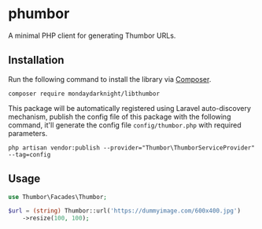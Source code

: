 # phumbor
A minimal PHP client for generating Thumbor URLs.

## Installation
Run the following command to install the library via [Composer](https://getcomposer.org/doc/).
```console
composer require mondaydarknight/libthumbor
```

This package will be automatically registered using Laravel auto-discovery mechanism, publish the config file of this package with the following command, it'll generate the config file `config/thumbor.php` with required parameters.
```console
php artisan vendor:publish --provider="Thumbor\ThumborServiceProvider" --tag=config
```

## Usage
```php
use Thumbor\Facades\Thumbor;

$url = (string) Thumbor::url('https://dummyimage.com/600x400.jpg')
    ->resize(100, 100);
```
